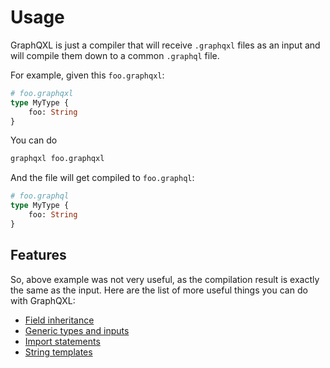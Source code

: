 # Usage

GraphQXL is just a compiler that will receive `.graphqxl` files as an input and will
compile them down to a common `.graphql` file.

For example, given this `foo.graphqxl`:
```graphql
# foo.graphqxl
type MyType {
    foo: String
}
```
You can do
```sh
graphqxl foo.graphqxl
```
And the file will get compiled to `foo.graphql`:
```graphql
# foo.graphql
type MyType {
    foo: String
}
```

## Features

So, above example was not very useful, as the compilation result is exactly the same
as the input. Here are the list of more useful things you can do with GraphQXL:

- [Field inheritance](./features/inheritance.md)
- [Generic types and inputs](./features/generics.md)
- [Import statements](./features/imports.md)
- [String templates](./features/templates.md)
